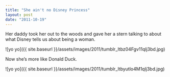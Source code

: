 ```yaml
---
title: "She ain't no Disney Princess"
layout: post
date: "2011-10-19"
---
```


Her daddy took her out to the woods and gave her a stern talking to about what Disney tells us about being a woman.

![yo yo]({{ site.baseurl }}/assets/images/2011/tumblr_ltbz04Fgv11qlj3bd.jpg)

Now she’s more like Donald Duck.

![yo yo]({{ site.baseurl }}/assets/images/2011/tumblr_ltbyutlo4M1qlj3bd.jpg)
